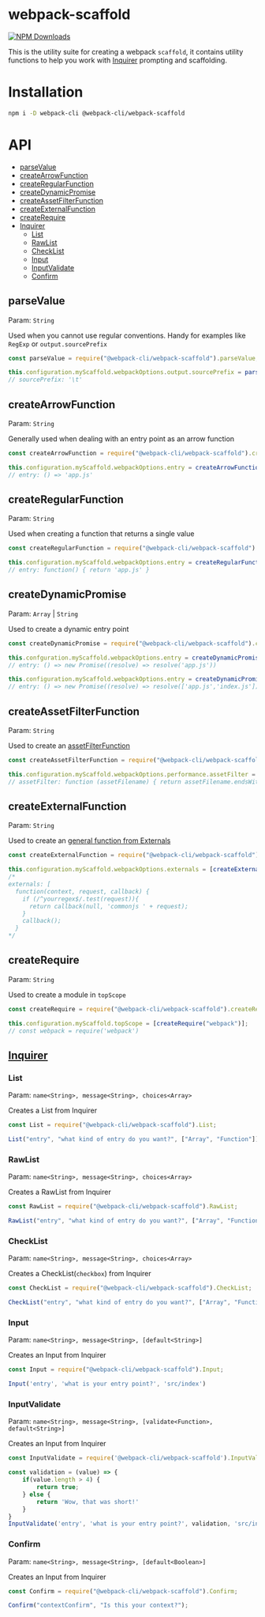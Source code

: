 # webpack-scaffold

[![NPM Downloads][downloads]][downloads-url]

This is the utility suite for creating a webpack `scaffold`, it contains utility functions to help you work with [Inquirer](https://github.com/SBoudrias/Inquirer.js/) prompting and scaffolding.

# Installation

```bash
npm i -D webpack-cli @webpack-cli/webpack-scaffold
```

# API
- [parseValue](#parsevalue)
- [createArrowFunction](#createarrowfunction)
- [createRegularFunction](#createregularfunction)
- [createDynamicPromise](#createdynamicpromise)
- [createAssetFilterFunction](#createassetfilterfunction)
- [createExternalFunction](#createexternalfunction)
- [createRequire](#createrequire)
- [Inquirer](#inquirer)
  - [List](#list)
  - [RawList](#rawlist)
  - [CheckList](#checklist)
  - [Input](#input)
  - [InputValidate](#inputvalidate)
  - [Confirm](#confirm)

## parseValue

Param: `String`

Used when you cannot use regular conventions. Handy for examples like `RegExp` or `output.sourcePrefix`

```js
const parseValue = require("@webpack-cli/webpack-scaffold").parseValue;

this.configuration.myScaffold.webpackOptions.output.sourcePrefix = parseValue("\t");
// sourcePrefix: '\t'
```

## createArrowFunction

Param: `String`

Generally used when dealing with an entry point as an arrow function

```js
const createArrowFunction = require("@webpack-cli/webpack-scaffold").createArrowFunction;

this.configuration.myScaffold.webpackOptions.entry = createArrowFunction("app.js");
// entry: () => 'app.js'
```

## createRegularFunction

Param: `String`

Used when creating a function that returns a single value

```js
const createRegularFunction = require("@webpack-cli/webpack-scaffold").createRegularFunction;

this.configuration.myScaffold.webpackOptions.entry = createRegularFunction("app.js");
// entry: function() { return 'app.js' }
```

## createDynamicPromise

Param: `Array` | `String`

Used to create a dynamic entry point

```js
const createDynamicPromise = require("@webpack-cli/webpack-scaffold").createDynamicPromise;

this.confguration.myScaffold.webpackOptions.entry = createDynamicPromise("app.js");
// entry: () => new Promise((resolve) => resolve('app.js'))

this.configuration.myScaffold.webpackOptions.entry = createDynamicPromise(["app.js", "index.js"]);
// entry: () => new Promise((resolve) => resolve(['app.js','index.js']))
```

## createAssetFilterFunction

Param: `String`

Used to create an [assetFilterFunction](https://webpack.js.org/configuration/performance/#performance-assetfilter)

```js
const createAssetFilterFunction = require("@webpack-cli/webpack-scaffold").createAssetFilterFunction;

this.configuration.myScaffold.webpackOptions.performance.assetFilter = createAssetFilterFunction("js");
// assetFilter: function (assetFilename) { return assetFilename.endsWith('.js'); }
```

## createExternalFunction

Param: `String`

Used to create an [general function from Externals](https://webpack.js.org/configuration/externals/#function)

```js
const createExternalFunction = require("@webpack-cli/webpack-scaffold").createExternalFunction;

this.configuration.myScaffold.webpackOptions.externals = [createExternalFunction("^yourregex$")];
/*
externals: [
  function(context, request, callback) {
    if (/^yourregex$/.test(request)){
      return callback(null, 'commonjs ' + request);
    }
    callback();
  }
*/
```

## createRequire

Param: `String`

Used to create a module in `topScope`

```js
const createRequire = require("@webpack-cli/webpack-scaffold").createRequire;

this.configuration.myScaffold.topScope = [createRequire("webpack")];
// const webpack = require('webpack')
```

## [Inquirer](https://github.com/SBoudrias/Inquirer.js/#prompt-types)

### List

Param: `name<String>, message<String>, choices<Array>`

Creates a List from Inquirer

```js
const List = require("@webpack-cli/webpack-scaffold").List;

List("entry", "what kind of entry do you want?", ["Array", "Function"]);
```

### RawList

Param: `name<String>, message<String>, choices<Array>`

Creates a RawList from Inquirer

```js
const RawList = require("@webpack-cli/webpack-scaffold").RawList;

RawList("entry", "what kind of entry do you want?", ["Array", "Function"]);
```

### CheckList

Param: `name<String>, message<String>, choices<Array>`

Creates a CheckList(`checkbox`) from Inquirer

```js
const CheckList = require("@webpack-cli/webpack-scaffold").CheckList;

CheckList("entry", "what kind of entry do you want?", ["Array", "Function"]);
```

### Input

Param: `name<String>, message<String>, [default<String>]`

Creates an Input from Inquirer

```js
const Input = require("@webpack-cli/webpack-scaffold").Input;

Input('entry', 'what is your entry point?', 'src/index')
```

### InputValidate

Param: `name<String>, message<String>, [validate<Function>, default<String>]`

Creates an Input from Inquirer

```js
const InputValidate = require('@webpack-cli/webpack-scaffold').InputValidate;

const validation = (value) => {
    if(value.length > 4) {
        return true;
    } else {
        return 'Wow, that was short!'
    }
}
InputValidate('entry', 'what is your entry point?', validation, 'src/index')
```

### Confirm

Param: `name<String>, message<String>, [default<Boolean>]`

Creates an Input from Inquirer

```js
const Confirm = require("@webpack-cli/webpack-scaffold").Confirm;

Confirm("contextConfirm", "Is this your context?");
```

[downloads]: https://img.shields.io/npm/dm/@webpack-cli/webpack-scaffold.svg
[downloads-url]: https://www.npmjs.com/package/@webpack-cli/webpack-scaffold
